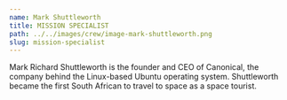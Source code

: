 ```yaml
---
name: Mark Shuttleworth
title: MISSION SPECIALIST
path: ../../images/crew/image-mark-shuttleworth.png
slug: mission-specialist
---
```


Mark Richard Shuttleworth is the founder and CEO of Canonical, the company behind the Linux-based Ubuntu operating system. Shuttleworth became the first South African to travel to space as a space tourist.
